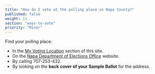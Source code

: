 ```yaml
---
title: "How do I vote at the polling place in Napa County?"
published: false
weight: 11
section: "ways-to-vote"
priority: "Minor"
---
```


Find your polling place:  
- In the [My Voting Location](#section-my-polling-place) section of this site.  
- On the [Napa Department of Elections Office](http://www.countyofnapa.org/Elections/FAQ/) website.  
- By calling 707-253-432.  
- By looking on the **back cover of your Sample Ballot** for the address.  
